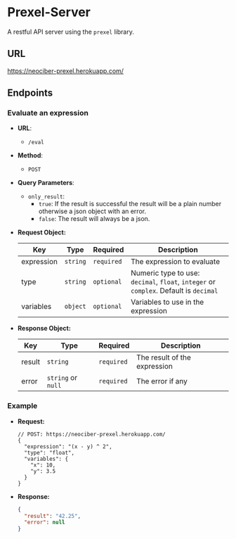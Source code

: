 # Prexel-Server

A restful API server using the `prexel` library.

## URL
https://neociber-prexel.herokuapp.com/

## Endpoints

### Evaluate an expression

- **URL**:
  - `/eval`
  

- **Method**:
  - `POST`
  

- **Query Parameters**:
  - `only_result`:
    - `true`: If the result is successful the result will be a plain number otherwise a json object with an error.
    - `false`: The result will always be a json.
    

- **Request Object:**

  | Key | Type | Required | Description |
  | --- | --- | --- | --- |
  | expression | `string` | `required` | The expression to evaluate |
  | type | `string` |  `optional` | Numeric type to use: `decimal`, `float`, `integer` or `complex`. Default is `decimal` |
  | variables | `object` | `optional` | Variables to use in the expression |

- **Response Object:**

  | Key | Type | Required | Description |
  | --- | --- | --- | --- |
  | result | `string` | `required` | The result of the expression |
  | error | `string` or `null` | `required` | The error if any |

### Example
- **Request:**

  ```json5
  // POST: https://neociber-prexel.herokuapp.com/
  {
    "expression": "(x - y) ^ 2",
    "type": "float",
    "variables": {
      "x": 10,
      "y": 3.5
    }
  }
  ```
  
- **Response:**

  ```json
  {
    "result": "42.25",
    "error": null
  }
  ```
